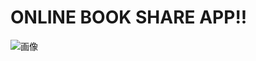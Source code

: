 # ONLINE BOOK SHARE APP!!

![画像](https://github.com/tonnkatubooy/bookapp/master/app/assets/images/bookaapp.png)
